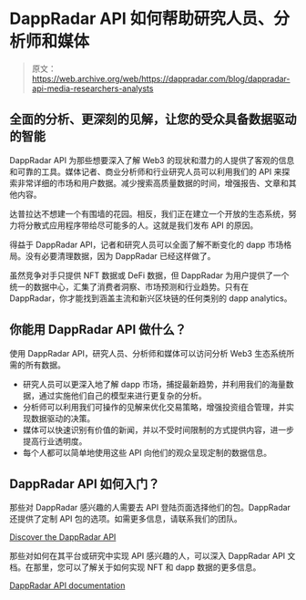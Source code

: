 # DappRadar API 如何帮助研究人员、分析师和媒体

> 原文：<https://web.archive.org/web/https://dappradar.com/blog/dappradar-api-media-researchers-analysts>

## 全面的分析、更深刻的见解，让您的受众具备数据驱动的智能

DappRadar API 为那些想要深入了解 Web3 的现状和潜力的人提供了客观的信息和可靠的工具。媒体记者、商业分析师和行业研究人员可以利用我们的 API 来探索非常详细的市场和用户数据。减少搜索高质量数据的时间，增强报告、文章和其他内容。

达普拉达不想建一个有围墙的花园。相反，我们正在建立一个开放的生态系统，努力将分散式应用程序带给尽可能多的人。这就是我们发布 API 的原因。

得益于 DappRadar API，记者和研究人员可以全面了解不断变化的 dapp 市场格局。没有必要清理数据，因为 DappRadar 已经这样做了。

虽然竞争对手只提供 NFT 数据或 DeFi 数据，但 DappRadar 为用户提供了一个统一的数据中心，汇集了消费者洞察、市场预测和行业趋势。只有在 DappRadar，你才能找到涵盖主流和新兴区块链的任何类别的 dapp analytics。

## 你能用 DappRadar API 做什么？

使用 DappRadar API，研究人员、分析师和媒体可以访问分析 Web3 生态系统所需的所有数据。

*   研究人员可以更深入地了解 dapp 市场，捕捉最新趋势，并利用我们的海量数据，通过实施他们自己的模型来进行更复杂的分析。
*   分析师可以利用我们可操作的见解来优化交易策略，增强投资组合管理，并实现数据驱动的决策。
*   媒体可以快速识别有价值的新闻，并以不受时间限制的方式提供内容，进一步提高行业透明度。
*   每个人都可以简单地使用这些 API 向他们的观众呈现定制的数据信息。

## DappRadar API 如何入门？

那些对 DappRadar 感兴趣的人需要去 API 登陆页面选择他们的包。DappRadar 还提供了定制 API 包的选项。如需更多信息，请联系我们的团队。

[Discover the DappRadar API](https://web.archive.org/web/20230120091003/https://dappradar.com/api)

那些对如何在其平台或研究中实现 API 感兴趣的人，可以深入 DappRadar API 文档。在那里，您可以了解关于如何实现 NFT 和 dapp 数据的更多信息。

[DappRadar API documentation](https://web.archive.org/web/20230120091003/https://api-docs.dappradar.com/)